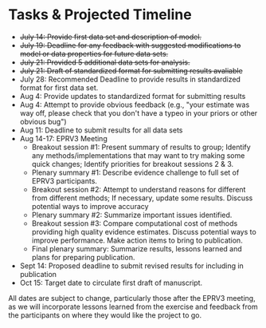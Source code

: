 # Tasks & Projected Timeline

* ~~July 14:  Provide first data set and description of model.~~
* ~~July 19:  Deadline for any feedback with suggested modifications to model or data properties for future data sets.~~
* ~~July 21:  Provided 5 additional data sets for analysis.~~
* ~~July 21: Draft of standardized format for submitting results avaliable~~
* July 28:  Recommended Deadline to provide results in standardized format for first data set.
* Aug 4:  Provide updates to standardized format for submitting results
* Aug 4:  Attempt to provide obvious feedback (e.g., "your estimate was way off, please check that you don't have a typeo in your priors or other obvious bug")
* Aug 11:  Deadline to submit results for all data sets
* Aug 14-17:  EPRV3 Meeting
  - Breakout session #1:  Present summary of results to group; Identify any methods/implementations that may want to try making some quick changes;  Identify priorities for breakout sessions 2 & 3.
  - Plenary summary #1:  Describe evidence challenge to full set of EPRV3 participants. 
  - Breakout session #2:  Attempt to understand reasons for different from different methods;  If necessary, update some results.  Discuss potential ways to improve accuracy
  - Plenary summary #2:  Summarize important issues identified. 
  - Breakout session #3:  Compare computational cost of methods providing high quality evidence estimates.  Discuss potential ways to improve performance.  Make action items to bring to publication.  
  - Final plenary summary:  Summarize results, lessons learned and plans for preparing publication.
* Sept 14:  Proposed deadline to submit revised results for including in publication
* Oct 15:  Target date to circulate first draft of manuscript.  

All dates are subject to change, particularly those after the EPRV3 meeting, as we will incorporate lessons learned from the exercise and feedback from the participants on where they would like the project to go.

